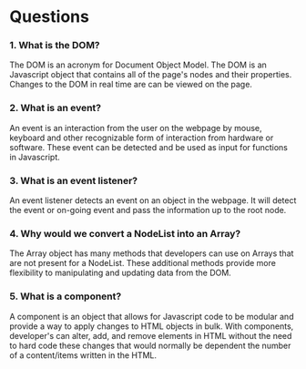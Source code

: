 # Questions

### 1. What is the DOM?
The DOM is an acronym for Document Object Model. The DOM is an Javascript object that contains all of the page's nodes and their properties. Changes to the DOM in real time are can be viewed on the page. 
### 2. What is an event?
An event is an interaction from the user on the webpage by mouse, keyboard and other recognizable form of interaction from hardware or software. These event can be detected and be used as input for functions in Javascript. 

### 3. What is an event listener?
An event listener detects an event on an object in the webpage. It will detect the event or on-going event and pass the information up to the root node. 

### 4. Why would we convert a NodeList into an Array?
The Array object has many methods that developers can use on Arrays that are not present for a NodeList. These additional methods provide more flexibility to manipulating and updating data from the DOM. 

### 5. What is a component? 
A component is an object that allows for Javascript code to be modular and provide a way to apply changes to HTML objects in bulk. With components, developer's can alter, add, and remove elements in HTML without the need to hard code these changes that would normally be dependent the number of a content/items written in the HTML. 


